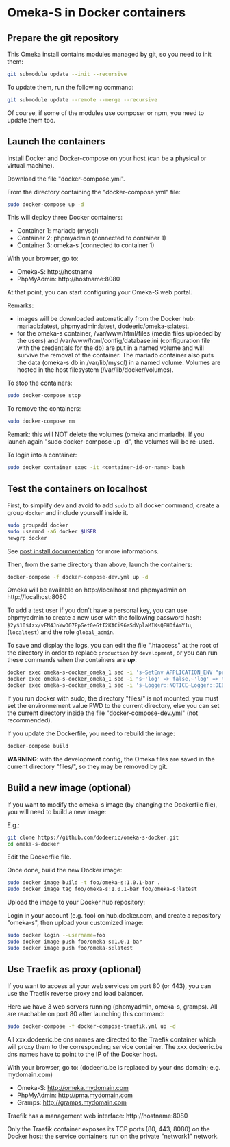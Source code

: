 # Omeka-S in Docker containers

## Prepare the git repository

This Omeka install contains modules managed by git, so you need to init them:

```sh
git submodule update --init --recursive
```

To update them, run the following command:

```sh
git submodule update --remote --merge --recursive
```

Of course, if some of the modules use composer or npm, you need to update them
too.

## Launch the containers

Install Docker and Docker-compose on your host (can be a physical or virtual machine).

Download the file "docker-compose.yml".

From the directory containing the "docker-compose.yml" file:

```sh
sudo docker-compose up -d
```

This will deploy three Docker containers:

- Container 1: mariadb (mysql)
- Container 2: phpmyadmin (connected to container 1)
- Container 3: omeka-s (connected to container 1)

With your browser, go to:

- Omeka-S: http://hostname
- PhpMyAdmin: http://hostname:8080

At that point, you can start configuring your Omeka-S web portal.

Remarks:

- images will be downloaded automatically from the Docker hub: mariadb:latest, phpmyadmin:latest, dodeeric/omeka-s:latest.
- for the omeka-s container, /var/www/html/files (media files uploaded by the users) and /var/www/html/config/database.ini (configuration file with the credentials for the db) are put in a named volume and will survive the removal of the container. The mariadb container also puts the data (omeka-s db in /var/lib/mysql) in a named volume. Volumes are hosted in the host filesystem (/var/lib/docker/volumes).

To stop the containers:

```sh
sudo docker-compose stop
```

To remove the containers:

```sh
sudo docker-compose rm
```

Remark: this will NOT delete the volumes (omeka and mariadb). If you launch again "sudo docker-compose up -d", the volumes will be re-used.

To login into a container:

```sh
sudo docker container exec -it <container-id-or-name> bash
```

## Test the containers on localhost

First, to simplify dev and avoid to add `sudo` to all docker command, create a
group `docker` and include yourself inside it.

```sh
sudo groupadd docker
sudo usermod -aG docker $USER
newgrp docker
```

See [post install documentation](https://docs.docker.com/engine/install/linux-postinstall/) for more informations.

Then, from the same directory than above, launch the containers:

```sh
docker-compose -f docker-compose-dev.yml up -d
```

Omeka will be available on http://localhost and phpmyadmin on http://localhost:8080

To add a test user if you don't have a personal key, you can use phpmyadmin to
create a new user with the following password hash: `$2y$10$4zx/vEN4JnYwO07PpGet0eGtI2KACi96aSdVplaMIKsQEHOfAmY1u`,
(`localtest`) and the role `global_admin`.

To save and display the logs, you can edit the file ".htaccess" at the root of
the directory in order to replace `production` by `development`, or you can run
these commands when the containers are **_up_**:

```sh
docker exec omeka-s-docker_omeka_1 sed -i 's~SetEnv APPLICATION_ENV "production"~SetEnv APPLICATION_ENV "development"~g' /var/www/html/.htaccess
docker exec omeka-s-docker_omeka_1 sed -i "s~'log' => false,~'log' => true,~g" /var/www/html/config/local.config.php
docker exec omeka-s-docker_omeka_1 sed -i 's~Logger::NOTICE~Logger::DEBUG~' /var/www/html/config/local.config.php
```

If you run docker with sudo, the directory "files/" is not mounted: you must set
the environnement value PWD to the current directory, else you can set the
current directory inside the file "docker-compose-dev.yml" (not recommended).

If you update the Dockerfile, you need to rebuild the image:

```sh
docker-compose build
```

**WARNING**: with the development config, the Omeka files are saved in the
current directory "files/", so they may be removed by git.

## Build a new image (optional)

If you want to modify the omeka-s image (by changing the Dockerfile file), you will need to build a new image:

E.g.:

```sh
git clone https://github.com/dodeeric/omeka-s-docker.git
cd omeka-s-docker
```

Edit the Dockerfile file.

Once done, build the new Docker image:

```sh
sudo docker image build -t foo/omeka-s:1.0.1-bar .
sudo docker image tag foo/omeka-s:1.0.1-bar foo/omeka-s:latest
```

Upload the image to your Docker hub repository:

Login in your account (e.g. foo) on hub.docker.com, and create a repository "omeka-s", then upload your customized image:

```sh
sudo docker login --username=foo
sudo docker image push foo/omeka-s:1.0.1-bar
sudo docker image push foo/omeka-s:latest
```

## Use Traefik as proxy (optional)

If you want to access all your web services on port 80 (or 443), you can use the Traefik reverse proxy and load balancer.

Here we have 3 web servers running (phpmyadmin, omeka-s, gramps). All are reachable on port 80 after launching this command:

```sh
sudo docker-compose -f docker-compose-traefik.yml up -d
```

All xxx.dodeeric.be dns names are directed to the Traefik container which will proxy them to the corresponding service container. The xxx.dodeeric.be dns names have to point to the IP of the Docker host.

With your browser, go to: (dodeeric.be is replaced by your dns domain; e.g. mydomain.com)

- Omeka-S: http://omeka.mydomain.com
- PhpMyAdmin: http://pma.mydomain.com
- Gramps: http://gramps.mydomain.com

Traefik has a management web interface: http://hostname:8080

Only the Traefik container exposes its TCP ports (80, 443, 8080) on the Docker host; the service containers run on the private "network1" network.
